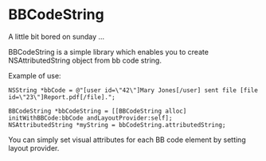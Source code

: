 BBCodeString
============

A little bit bored on sunday ...

BBCodeString is a simple library which enables you to
create NSAttributedString object from bb code string.

Example of use:

    NSString *bbCode = @"[user id=\"42\"]Mary Jones[/user] sent file [file id=\"23\"]Report.pdf[/file].";
        
    BBCodeString *bbCodeString = [[BBCodeString alloc] initWithBBCode:bbCode andLayoutProvider:self];
    NSAttributedString *myString = bbCodeString.attributedString;

You can simply set visual attributes for each BB code element by setting layout provider.
